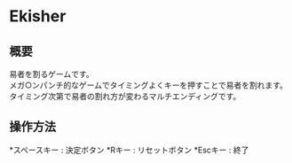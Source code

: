 # Ekisher
## 概要
易者を割るゲームです。  
メガ○ンパンチ的なゲームでタイミングよくキーを押すことで易者を割れます。  
タイミング次第で易者の割れ方が変わるマルチエンディングです。

## 操作方法
*スペースキー : 決定ボタン
*Rキー : リセットボタン
*Escキー : 終了
